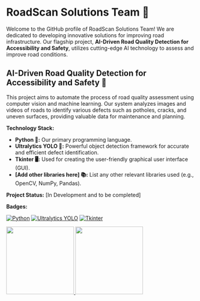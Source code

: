 # RoadScan Solutions Team 🤝

Welcome to the GitHub profile of RoadScan Solutions Team! We are dedicated to developing innovative solutions for improving road infrastructure. Our flagship project, **AI-Driven Road Quality Detection for Accessibility and Safety**, utilizes cutting-edge AI technology to assess and improve road conditions.

## AI-Driven Road Quality Detection for Accessibility and Safety 🚧

This project aims to automate the process of road quality assessment using computer vision and machine learning.  Our system analyzes images and videos of roads to identify various defects such as potholes, cracks, and uneven surfaces, providing valuable data for maintenance and planning.


**Technology Stack:**

* **Python 🐍:** Our primary programming language.
* **Ultralytics YOLO 🚀:**  Powerful object detection framework for accurate and efficient defect identification.
* **Tkinter 🖥️:**  Used for creating the user-friendly graphical user interface (GUI).
* **[Add other libraries here] 📚:**  List any other relevant libraries used (e.g., OpenCV, NumPy, Pandas).


**Project Status:**  [In Development and to be completed]


**Badges:**

[![Python](https://img.shields.io/badge/python-3670A0?style=for-the-badge&logo=python&logoColor=ffdd54)](https://www.python.org/)
[![Ultralytics YOLO](https://img.shields.io/badge/Ultralytics%20YOLO-black?style=for-the-badge&logo=data:image/png;base64,iVBORw0KGgoAAAANSUhEUgAAAAEAAAABCAYAAAAfFcSJAAAADUlEQVR42mNk+M/QDwADhgGAWjR0wAAAAABJRU5ErkJggg==)](https://github.com/ultralytics/yolov5)
[![Tkinter](https://img.shields.io/badge/tkinter-blue?style=for-the-badge&logo=python&logoColor=white)](https://docs.python.org/3/library/tk.html)

<p align="left">
<a href="https://github.com/RoadScanSolutionsTeam">
  <img height="180em" src="https://github-readme-stats-eight-theta.vercel.app/api?username=RoadScanSolutionsTeam&show_icons=true&theme=algolia&include_all_commits=true&count_private=true"/>
  <img height="180em" src="https://github-readme-stats-eight-theta.vercel.app/api/top-langs/?username=RoadScanSolutionsTeam&layout=compact&langs_count=8&theme=algolia"/>
</a>
</p>
